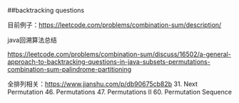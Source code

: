 ##backtracking questions

目前例子：https://leetcode.com/problems/combination-sum/description/

java回溯算法总结

https://leetcode.com/problems/combination-sum/discuss/16502/a-general-approach-to-backtracking-questions-in-java-subsets-permutations-combination-sum-palindrome-partitioning


全排列相关：https://www.jianshu.com/p/db90675cb82b
31. Next Permutation
46. Permutations
47. Permutations II
60. Permutation Sequence